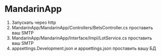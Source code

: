 # MandarinApp

1) Запускать через http
2) MandarinApp/MandarinApp/Controllers/BetsController.cs проставить ваш SMTP
3) MandarinApp/MandarinApp/Interface/Impl/LotService.cs проставить ваш SMTP
4) appsettings.Development.json и appsettings.json проставить вашу БД
